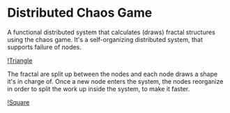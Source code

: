 # Distributed Chaos Game

A functional distributed system that calculates (draws) fractal structures using the chaos game. It's a self-organizing distributed system, that supports failure of nodes.

[!Triangle](./first_job.png)

The fractal are split up between the nodes and each node draws a shape it's in charge of. Once a new node enters the system, the nodes reorganize in order to split the work up inside the system, to make it faster.

[!Square](./square_job.png)
